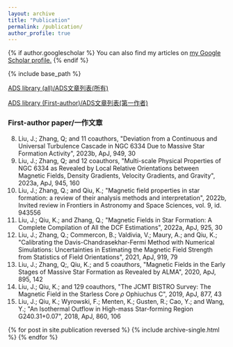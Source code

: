 ```yaml
---
layout: archive
title: "Publication"
permalink: /publication/
author_profile: true
---
```


{% if author.googlescholar %}
  You can also find my articles on <u><a href="{{author.googlescholar}}">my Google Scholar profile</a>.</u>
{% endif %}

{% include base_path %}

[ADS library (all)/ADS文章列表(所有)](https://ui.adsabs.harvard.edu/public-libraries/NMQGgqroSeurMcPVsgLiqQ)

[ADS library (First-author)/ADS文章列表(第一作者)](https://ui.adsabs.harvard.edu/public-libraries/BHaOyBG7Q-C6tUacIfbv3Q)

### First-author paper/一作文章
8. Liu, J.; Zhang, Q; and 11 coauthors, "Deviation from a Continuous and Universal Turbulence Cascade in NGC 6334 Due to Massive Star Formation Activity", 2023b, ApJ, 949, 30
7. Liu, J.; Zhang, Q; and 12 coauthors, "Multi-scale Physical Properties of NGC 6334 as Revealed by Local Relative Orientations between Magnetic Fields, Density Gradients, Velocity Gradients, and Gravity", 2023a, ApJ, 945, 160
6. Liu, J.; Zhang, Q.; and Qiu, K.; "Magnetic field properties in star formation: a review of their analysis methods and interpretation", 2022b, Invited review in Frontiers in Astronomy and Space Sciences, vol. 9, id. 943556
5. Liu, J.; Qiu, K.; and Zhang, Q.; "Magnetic Fields in Star Formation: A Complete Compilation of All the DCF Estimations", 2022a, ApJ, 925, 30
4. Liu, J.; Zhang, Q.; Commercon, B.; Valdivia, V.; Maury, A.; and Qiu, K.; "Calibrating the Davis-Chandrasekhar-Fermi Method with Numerical Simulations: Uncertainties in Estimating the Magnetic Field Strength from Statistics of Field Orientations", 2021, ApJ, 919, 79
3. Liu, J.; Zhang, Q;, Qiu, K.; and 5 coauthors, "Magnetic Fields in the Early Stages of Massive Star Formation as Revealed by ALMA", 2020, ApJ, 895, 142
2. Liu, J.; Qiu, K.; and 129 coauthors, "The JCMT BISTRO Survey: The Magnetic Field in the Starless Core $\rho$ Ophiuchus C", 2019, ApJ, 877, 43
1. Liu, J.; Qiu, K.; Wyrowski, F.; Menten, K.; Gusten, R.; Cao, Y.; and Wang, Y.; "An Isothermal Outflow in High-mass Star-forming Region G240.31+0.07", 2018, ApJ, 860, 106


{% for post in site.publication reversed %}
  {% include archive-single.html %}
{% endfor %}
